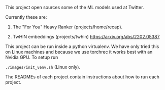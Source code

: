 This project open sources some of the ML models used at Twitter.

Currently these are:

1. The "For You" Heavy Ranker (projects/home/recap).

2. TwHIN embeddings (projects/twhin) <https://arxiv.org/abs/2202.05387>

This project can be run inside a python virtualenv. We have only tried this on Linux machines and because we use torchrec it works best with an Nvidia GPU. To setup run

`./images/init_venv.sh` (Linux only).

The READMEs of each project contain instructions about how to run each project.
